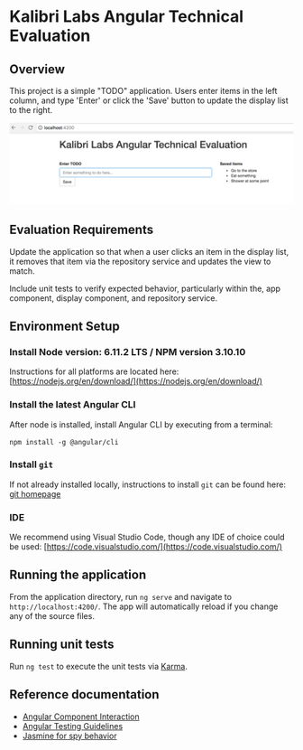 # Kalibri Labs Angular Technical Evaluation

## Overview

This project is a simple "TODO" application.  Users enter items in the left column, and type 'Enter' or click the 'Save' button to update the display list to the right.

![Screenshot of evaluation](./screenshot.png?raw=true "Screenshot of evaluation")

## Evaluation Requirements

Update the application so that when a user clicks an item in the display list, it removes that item via the repository service and updates the view to match.

Include unit tests to verify expected behavior, particularly within the, app component, display component, and repository service.  

## Environment Setup

### Install Node version: 6.11.2 LTS / NPM version 3.10.10
Instructions for all platforms are located here: [https://nodejs.org/en/download/](https://nodejs.org/en/download/)

### Install the latest Angular CLI  
After node is installed, install Angular CLI by executing from a terminal:

    npm install -g @angular/cli

### Install `git`
If not already installed locally, instructions to install `git` can be found here: [git homepage](https://git-scm.com/book/en/v2/Getting-Started-Installing-Git)

### IDE
We recommend using Visual Studio Code, though any IDE of choice could be used: [https://code.visualstudio.com/](https://code.visualstudio.com/)

## Running the application

From the application directory, run `ng serve` and navigate to `http://localhost:4200/`. The app will automatically reload if you change any of the source files.

## Running unit tests

Run `ng test` to execute the unit tests via [Karma](https://karma-runner.github.io).

## Reference documentation

* [Angular Component Interaction](https://angular.io/guide/component-interaction)
* [Angular Testing Guidelines](https://angular.io/guide/testing)
* [Jasmine for spy behavior](https://jasmine.github.io/2.6/introduction.html) 
